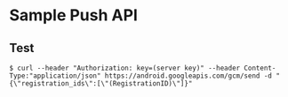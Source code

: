 Sample Push API
===

## Test

```
$ curl --header "Authorization: key=(server key)" --header Content-Type:"application/json" https://android.googleapis.com/gcm/send -d "{\"registration_ids\":[\"(RegistrationID)\"]}"
```
